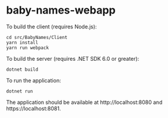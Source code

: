 # baby-names-webapp

To build the client (requires Node.js):
```
cd src/BabyNames/Client
yarn install
yarn run webpack
```

To build the server (requires .NET SDK 6.0 or greater):
```
dotnet build
```

To run the application:
```
dotnet run
```
The application should be available at http://localhost:8080 and https://localhost:8081.
